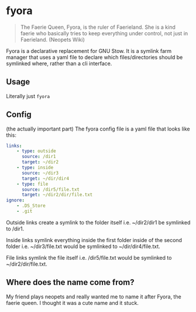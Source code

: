 # fyora
> The Faerie Queen, Fyora, is the ruler of Faerieland. She is a kind faerie who basically tries to keep everything under control, not just in Faerieland. (Neopets Wiki)

Fyora is a declarative replacement for GNU Stow. It is a symlink farm manager that uses a yaml file to declare which files/directories should be symlinked where, rather than a cli interface.

## Usage
Literally just `fyora`

## Config
(the actually important part)
The fyora config file is a yaml file that looks like this:
```yaml
links:
    - type: outside
      source: /dir1
      target: ~/dir2
    - type: inside
      source: ~/dir3
      target: ~/dir/dir4
    - type: file
      source: /dir5/file.txt
      target: ~/dir2/dir/file.txt
ignore:
    - .DS_Store
    - .git
```
Outside links create a symlink to the folder itself i.e. ~/dir2/dir1 be symlinked to /dir1.

Inside links symlink everything inside the first folder inside of the second folder i.e. ~/dir3/file.txt would be symlinked to ~/dir/dir4/file.txt.

File links symlink the file itself i.e. /dir5/file.txt would be symlinked to ~/dir2/dir/file.txt.

## Where does the name come from?
My friend plays neopets and really wanted me to name it after Fyora, the faerie queen. I thought it was a cute name and it stuck.